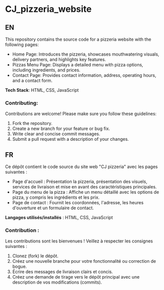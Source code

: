 # CJ_pizzeria_website  

## EN  

This repository contains the source code for a pizzeria website with the following pages:

+ Home Page: Introduces the pizzeria, showcases mouthwatering visuals, delivery partners, and highlights key features.
+ Pizzas Menu Page: Displays a detailed menu with pizza options, including ingredients, and prices.
+ Contact Page: Provides contact information, address, operating hours, and a contact form.


**Tech Stack**: HTML, CSS, JavaScript  


### Contributing:

Contributions are welcome! Please make sure you follow these guidelines:

1. Fork the repository.
2. Create a new branch for your feature or bug fix.
3. Write clear and concise commit messages.
4. Submit a pull request with a description of your changes.    



## FR

Ce dépôt contient le code source du site web "CJ pizzeria" avec les pages suivantes :

+ Page d'accueil : Présentation la pizzeria, présentation des visuels, services de livraison et mise en avant des caractéristiques principales.
+ Page du menu de la pizza : Affiche un menu détaillé avec les options de pizza, y compris les ingrédients et les prix.
+ Page de contact : Fournit les coordonnées, l'adresse, les heures d'ouverture et un formulaire de contact.


**Langages utilisés/installés** : HTML, CSS, JavaScript  


### Contribution :

Les contributions sont les bienvenues ! Veillez à respecter les consignes suivantes :

1. Clonez (fork) le dépôt.
2. Créez une nouvelle branche pour votre fonctionnalité ou correction de bogue.
3. Écrire des messages de livraison clairs et concis.
4. Créez une demande de tirage vers le dépôt principal avec une description de vos modifications (commits).

